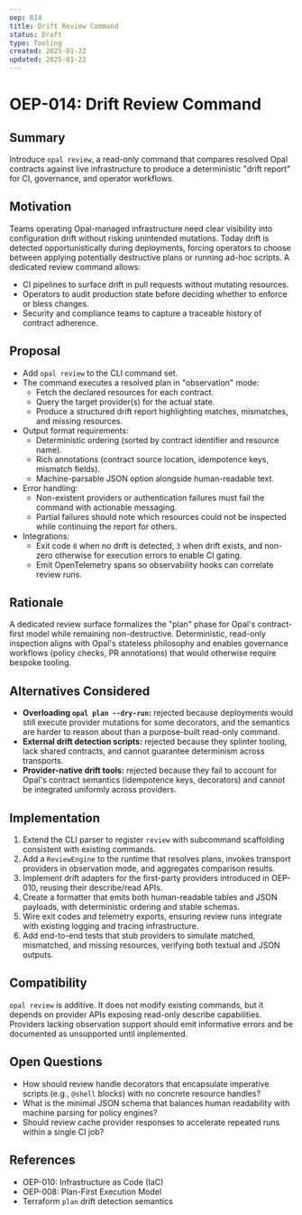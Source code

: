 ```yaml
---
oep: 014
title: Drift Review Command
status: Draft
type: Tooling
created: 2025-01-22
updated: 2025-01-22
---
```


# OEP-014: Drift Review Command

## Summary

Introduce `opal review`, a read-only command that compares resolved Opal contracts against live infrastructure to produce a deterministic "drift report" for CI, governance, and operator workflows.

## Motivation

Teams operating Opal-managed infrastructure need clear visibility into configuration drift without risking unintended mutations. Today drift is detected opportunistically during deployments, forcing operators to choose between applying potentially destructive plans or running ad-hoc scripts. A dedicated review command allows:

- CI pipelines to surface drift in pull requests without mutating resources.
- Operators to audit production state before deciding whether to enforce or bless changes.
- Security and compliance teams to capture a traceable history of contract adherence.

## Proposal

- Add `opal review` to the CLI command set.
- The command executes a resolved plan in "observation" mode:
  - Fetch the declared resources for each contract.
  - Query the target provider(s) for the actual state.
  - Produce a structured drift report highlighting matches, mismatches, and missing resources.
- Output format requirements:
  - Deterministic ordering (sorted by contract identifier and resource name).
  - Rich annotations (contract source location, idempotence keys, mismatch fields).
  - Machine-parsable JSON option alongside human-readable text.
- Error handling:
  - Non-existent providers or authentication failures must fail the command with actionable messaging.
  - Partial failures should note which resources could not be inspected while continuing the report for others.
- Integrations:
  - Exit code `0` when no drift is detected, `3` when drift exists, and non-zero otherwise for execution errors to enable CI gating.
  - Emit OpenTelemetry spans so observability hooks can correlate review runs.

## Rationale

A dedicated review surface formalizes the "plan" phase for Opal's contract-first model while remaining non-destructive. Deterministic, read-only inspection aligns with Opal's stateless philosophy and enables governance workflows (policy checks, PR annotations) that would otherwise require bespoke tooling.

## Alternatives Considered

- **Overloading `opal plan --dry-run`:** rejected because deployments would still execute provider mutations for some decorators, and the semantics are harder to reason about than a purpose-built read-only command.
- **External drift detection scripts:** rejected because they splinter tooling, lack shared contracts, and cannot guarantee determinism across transports.
- **Provider-native drift tools:** rejected because they fail to account for Opal's contract semantics (idempotence keys, decorators) and cannot be integrated uniformly across providers.

## Implementation

1. Extend the CLI parser to register `review` with subcommand scaffolding consistent with existing commands.
2. Add a `ReviewEngine` to the runtime that resolves plans, invokes transport providers in observation mode, and aggregates comparison results.
3. Implement drift adapters for the first-party providers introduced in OEP-010, reusing their describe/read APIs.
4. Create a formatter that emits both human-readable tables and JSON payloads, with deterministic ordering and stable schemas.
5. Wire exit codes and telemetry exports, ensuring review runs integrate with existing logging and tracing infrastructure.
6. Add end-to-end tests that stub providers to simulate matched, mismatched, and missing resources, verifying both textual and JSON outputs.

## Compatibility

`opal review` is additive. It does not modify existing commands, but it depends on provider APIs exposing read-only describe capabilities. Providers lacking observation support should emit informative errors and be documented as unsupported until implemented.

## Open Questions

- How should review handle decorators that encapsulate imperative scripts (e.g., `@shell` blocks) with no concrete resource handles?
- What is the minimal JSON schema that balances human readability with machine parsing for policy engines?
- Should review cache provider responses to accelerate repeated runs within a single CI job?

## References

- OEP-010: Infrastructure as Code (IaC)
- OEP-008: Plan-First Execution Model
- Terraform `plan` drift detection semantics

